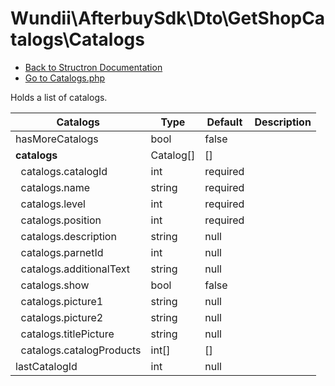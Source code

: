 # Wundii\AfterbuySdk\Dto\GetShopCatalogs\Catalogs
- [Back to Structron Documentation](./../_Structron.md)
- [Go to Catalogs.php](./../../src/Dto/GetShopCatalogs/Catalogs.php)

Holds a list of catalogs.

| Catalogs                        | Type      | Default  | Description |
| ------------------------------- | --------- | -------- | ----------- |
| hasMoreCatalogs                 | bool      | false    |             |
| **catalogs**                    | Catalog[] | []       |             |
| &nbsp; catalogs.catalogId       | int       | required |             |
| &nbsp; catalogs.name            | string    | required |             |
| &nbsp; catalogs.level           | int       | required |             |
| &nbsp; catalogs.position        | int       | required |             |
| &nbsp; catalogs.description     | string    | null     |             |
| &nbsp; catalogs.parnetId        | int       | null     |             |
| &nbsp; catalogs.additionalText  | string    | null     |             |
| &nbsp; catalogs.show            | bool      | false    |             |
| &nbsp; catalogs.picture1        | string    | null     |             |
| &nbsp; catalogs.picture2        | string    | null     |             |
| &nbsp; catalogs.titlePicture    | string    | null     |             |
| &nbsp; catalogs.catalogProducts | int[]     | []       |             |
| lastCatalogId                   | int       | null     |             |
